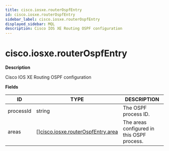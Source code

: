 ```yaml
---
title: cisco.iosxe.routerOspfEntry
id: cisco.iosxe.routerOspfEntry
sidebar_label: cisco.iosxe.routerOspfEntry
displayed_sidebar: MQL
description: Cisco IOS XE Routing OSPF configuration
---
```


# cisco.iosxe.routerOspfEntry

**Description**

Cisco IOS XE Routing OSPF configuration

**Fields**

| ID        | TYPE                                                                              | DESCRIPTION                                |
| --------- | --------------------------------------------------------------------------------- | ------------------------------------------ |
| processId | string                                                                            | The OSPF process ID.                       |
| areas     | &#91;&#93;[cisco.iosxe.routerOspfEntry.area](cisco.iosxe.routerospfentry.area.md) | The areas configured in this OSPF process. |
